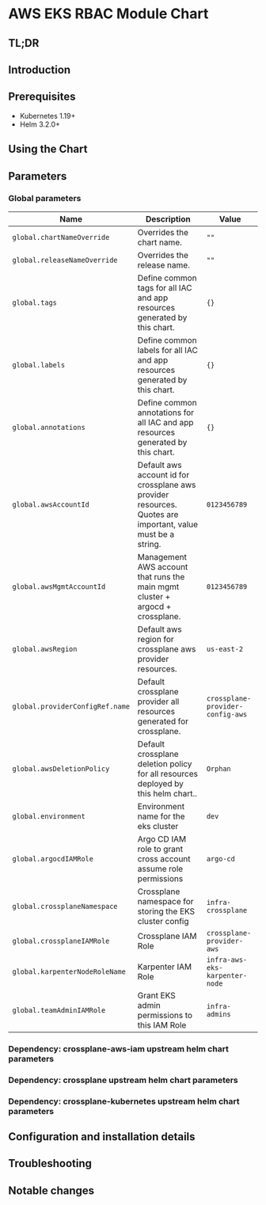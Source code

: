 # AWS EKS RBAC Module Chart

## TL;DR

## Introduction

## Prerequisites

- Kubernetes 1.19+
- Helm 3.2.0+

## Using the Chart

## Parameters

### Global parameters

| Name                            | Description                                                                                                 | Value                            |
| ------------------------------- | ----------------------------------------------------------------------------------------------------------- | -------------------------------- |
| `global.chartNameOverride`      | Overrides the chart name.                                                                                   | `""`                             |
| `global.releaseNameOverride`    | Overrides the release name.                                                                                 | `""`                             |
| `global.tags`                   | Define common tags for all IAC and app resources generated by this chart.                                   | `{}`                             |
| `global.labels`                 | Define common labels for all IAC and app resources generated by this chart.                                 | `{}`                             |
| `global.annotations`            | Define common annotations for all IAC and app resources generated by this chart.                            | `{}`                             |
| `global.awsAccountId`           | Default aws account id for crossplane aws provider resources. Quotes are important, value must be a string. | `0123456789`                     |
| `global.awsMgmtAccountId`       | Management AWS account that runs the main mgmt cluster + argocd + crossplane.                               | `0123456789`                     |
| `global.awsRegion`              | Default aws region for crossplane aws provider resources.                                                   | `us-east-2`                      |
| `global.providerConfigRef.name` | Default crossplane provider all resources generated for crossplane.                                         | `crossplane-provider-config-aws` |
| `global.awsDeletionPolicy`      | Default crossplane deletion policy for all resources deployed by this helm chart..                          | `Orphan`                         |
| `global.environment`            | Environment name for the eks cluster                                                                        | `dev`                            |
| `global.argocdIAMRole`          | Argo CD IAM role to grant cross account assume role permissions                                             | `argo-cd`                        |
| `global.crossplaneNamespace`    | Crossplane namespace for storing the EKS cluster config                                                     | `infra-crossplane`               |
| `global.crossplaneIAMRole`      | Crossplane IAM Role                                                                                         | `crossplane-provider-aws`        |
| `global.karpenterNodeRoleName`  | Karpenter IAM Role                                                                                          | `infra-aws-eks-karpenter-node`   |
| `global.teamAdminIAMRole`       | Grant EKS admin permissions to this IAM Role                                                                | `infra-admins`                   |


### Dependency: crossplane-aws-iam upstream helm chart parameters




### Dependency: crossplane upstream helm chart parameters




### Dependency: crossplane-kubernetes upstream helm chart parameters







## Configuration and installation details


## Troubleshooting


## Notable changes
